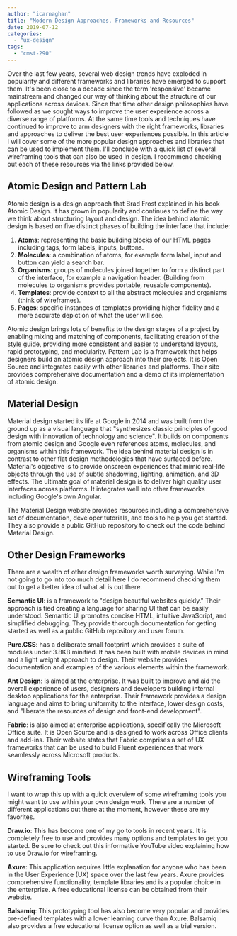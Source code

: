 ```yaml
---
author: "icarnaghan"
title: "Modern Design Approaches, Frameworks and Resources"
date: 2019-07-12
categories: 
  - "ux-design"
tags: 
  - "cmst-290"
---
```


Over the last few years, several web design trends have exploded in popularity and different frameworks and libraries have emerged to support them. It's been close to a decade since the term 'responsive' became mainstream and changed our way of thinking about the structure of our applications across devices. Since that time other design philosophies have followed as we sought ways to improve the user experience across a diverse range of platforms. At the same time tools and techniques have continued to improve to arm designers with the right frameworks, libraries and approaches to deliver the best user experiences possible. In this article I will cover some of the more popular design approaches and libraries that can be used to implement them. I'll conclude with a quick list of several wireframing tools that can also be used in design. I recommend checking out each of these resources via the links provided below.

## Atomic Design and Pattern Lab

Atomic design is a design approach that Brad Frost explained in his book Atomic Design. It has grown in popularity and continues to define the way we think about structuring layout and design. The idea behind atomic design is based on five distinct phases of building the interface that include:

1. **Atoms**: representing the basic building blocks of our HTML pages including tags, form labels, inputs, buttons.
2. **Molecules**: a combination of atoms, for example form label, input and button can yield a search bar.
3. **Organisms**: groups of molecules joined together to form a distinct part of the interface, for example a navigation header. (Building from molecules to organisms provides portable, reusable components).
4. **Templates**: provide context to all the abstract molecules and organisms (think of wireframes).
5. **Pages**: specific instances of templates providing higher fidelity and a more accurate depiction of what the user will see.

Atomic design brings lots of benefits to the design stages of a project by enabling mixing and matching of components, facilitating creation of the style guide, providing more consistent and easier to understand layouts, rapid prototyping, and modularity. Pattern Lab is a framework that helps designers build an atomic design approach into their projects. It is Open Source and integrates easily with other libraries and platforms. Their site provides comprehensive documentation and a demo of its implementation of atomic design.

## Material Design

Material design started its life at Google in 2014 and was built from the ground up as a visual language that "synthesizes classic principles of good design with innovation of technology and science". It builds on components from atomic design and Google even references atoms, molecules, and organisms within this framework. The idea behind material design is in contrast to other flat design methodologies that have surfaced before. Material's objective is to provide onscreen experiences that mimic real-life objects through the use of subtle shadowing, lighting, animation, and 3D effects. The ultimate goal of material design is to deliver high quality user interfaces across platforms. It integrates well into other frameworks including Google's own Angular.

The Material Design website provides resources including a comprehensive set of documentation, developer tutorials, and tools to help you get started. They also provide a public GitHub repository to check out the code behind Material Design.

## Other Design Frameworks

There are a wealth of other design frameworks worth surveying. While I'm not going to go into too much detail here I do recommend checking them out to get a better idea of what all is out there.

**Semantic UI**: is a framework to "design beautiful websites quickly." Their approach is tied creating a language for sharing UI that can be easily understood. Semantic UI promotes concise HTML, intuitive JavaScript, and simplified debugging. They provide thorough documentation for getting started as well as a public GitHub repository and user forum.

**Pure.CSS**: has a deliberate small footprint which provides a suite of modules under 3.8KB minified. It has been built with mobile devices in mind and a light weight approach to design. Their website provides documentation and examples of the various elements within the framework.

**Ant Design**: is aimed at the enterprise. It was built to improve and aid the overall experience of users, designers and developers building internal desktop applications for the enterprise. Their framework provides a design language and aims to bring uniformity to the interface, lower design costs, and "liberate the resources of design and front-end development".

**Fabric**: is also aimed at enterprise applications, specifically the Microsoft Office suite. It is Open Source and is designed to work across Office clients and add-ins. Their website states that Fabric comprises a set of UX frameworks that can be used to build Fluent experiences that work seamlessly across Microsoft products.

## Wireframing Tools

I want to wrap this up with a quick overview of some wireframing tools you might want to use within your own design work. There are a number of different applications out there at the moment, however these are my favorites.

**Draw.io**: This has become one of my go to tools in recent years. It is completely free to use and provides many options and templates to get you started. Be sure to check out this informative YouTube video explaining how to use Draw.io for wireframing.

**Axure**: This application requires little explanation for anyone who has been in the User Experience (UX) space over the last few years. Axure provides comprehensive functionality, template libraries and is a popular choice in the enterprise. A free educational license can be obtained from their website.

**Balsamiq**: This prototyping tool has also become very popular and provides pre-defined templates with a lower learning curve than Axure. Balsamiq also provides a free educational license option as well as a trial version.
